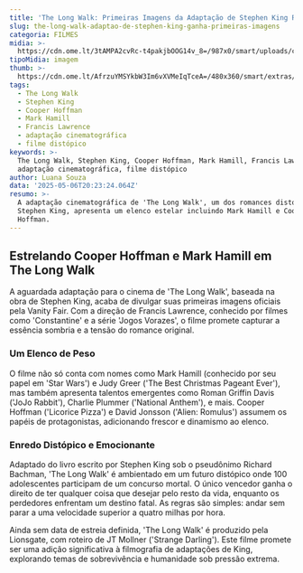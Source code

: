```yaml
---
title: 'The Long Walk: Primeiras Imagens da Adaptação de Stephen King Reveladas'
slug: the-long-walk-adaptao-de-stephen-king-ganha-primeiras-imagens
categoria: FILMES
midia: >-
  https://cdn.ome.lt/3tAMPA2cvRc-t4pakjbOOG14v_8=/987x0/smart/uploads/conteudo/fotos/01_Qe0Z1WE.jpg
tipoMidia: imagem
thumb: >-
  https://cdn.ome.lt/AfrzuYMSYkbW3Im6vXVMeIqTceA=/480x360/smart/extras/conteudos/Captura_de_tela_2025-05-06_161002.png
tags:
  - The Long Walk
  - Stephen King
  - Cooper Hoffman
  - Mark Hamill
  - Francis Lawrence
  - adaptação cinematográfica
  - filme distópico
keywords: >-
  The Long Walk, Stephen King, Cooper Hoffman, Mark Hamill, Francis Lawrence,
  adaptação cinematográfica, filme distópico
author: Luana Souza
data: '2025-05-06T20:23:24.064Z'
resumo: >-
  A adaptação cinematográfica de 'The Long Walk', um dos romances distópicos de
  Stephen King, apresenta um elenco estelar incluindo Mark Hamill e Cooper
  Hoffman.
---
```


## Estrelando Cooper Hoffman e Mark Hamill em The Long Walk

<blockquote class="twitter-tweet"><a href="https://twitter.com/user/status/1919741312942608582"></a></blockquote>

A aguardada adaptação para o cinema de 'The Long Walk', baseada na obra de Stephen King, acaba de divulgar suas primeiras imagens oficiais pela Vanity Fair. Com a direção de Francis Lawrence, conhecido por filmes como 'Constantine' e a série 'Jogos Vorazes', o filme promete capturar a essência sombria e a tensão do romance original.

### Um Elenco de Peso

O filme não só conta com nomes como Mark Hamill (conhecido por seu papel em 'Star Wars') e Judy Greer ('The Best Christmas Pageant Ever'), mas também apresenta talentos emergentes como Roman Griffin Davis ('JoJo Rabbit'), Charlie Plummer ('National Anthem'), e mais. Cooper Hoffman ('Licorice Pizza') e David Jonsson ('Alien: Romulus') assumem os papéis de protagonistas, adicionando frescor e dinamismo ao elenco.

### Enredo Distópico e Emocionante

Adaptado do livro escrito por Stephen King sob o pseudônimo Richard Bachman, 'The Long Walk' é ambientado em um futuro distópico onde 100 adolescentes participam de um concurso mortal. O único vencedor ganha o direito de ter qualquer coisa que desejar pelo resto da vida, enquanto os perdedores enfrentam um destino fatal. As regras são simples: andar sem parar a uma velocidade superior a quatro milhas por hora.

Ainda sem data de estreia definida, 'The Long Walk' é produzido pela Lionsgate, com roteiro de JT Mollner ('Strange Darling'). Este filme promete ser uma adição significativa à filmografia de adaptações de King, explorando temas de sobrevivência e humanidade sob pressão extrema.
